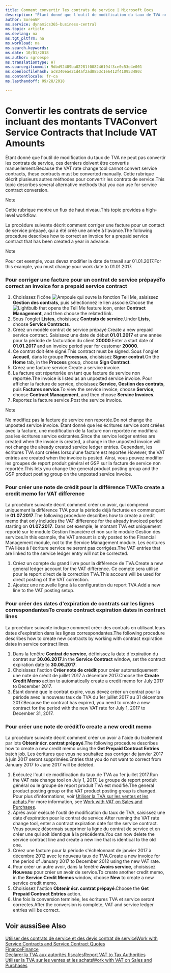 ```yaml
---
title: Comment convertir les contrats de service | Microsoft Docs
description: "Étant donné que l'outil de modification du taux de TVA ne peut pas convertir les contrats de service, ces derniers doivent être convertis manuellement. Cette rubrique décrit plusieurs autres méthodes pour convertir les contrats de service."
author: SorenGP
ms.service: dynamics365-business-central
ms.topic: article
ms.devlang: na
ms.tgt_pltfrm: na
ms.workload: na
ms.search.keywords: 
ms.date: 10/01/2018
ms.author: sgroespe
ms.translationtype: HT
ms.sourcegitcommit: 9dbd92409ba02281f008246194f3ce0c53e4e001
ms.openlocfilehash: ac8340eae21d4af2ad8853c1e6412f410953480c
ms.contentlocale: fr-ca
ms.lasthandoff: 09/28/2018

---
```

# <a name="convert-service-contracts-that-include-vat-amounts"></a><span data-ttu-id="6dc1d-104">Convertir les contrats de service incluant des montants TVA</span><span class="sxs-lookup"><span data-stu-id="6dc1d-104">Convert Service Contracts that Include VAT Amounts</span></span>
<span data-ttu-id="6dc1d-105">Étant donné que l'outil de modification du taux de TVA ne peut pas convertir les contrats de service, ces derniers doivent être convertis manuellement.</span><span class="sxs-lookup"><span data-stu-id="6dc1d-105">Because the VAT rate change tool cannot convert service contracts, these contracts must be converted manually.</span></span> <span data-ttu-id="6dc1d-106">Cette rubrique décrit plusieurs autres méthodes pour convertir les contrats de service.</span><span class="sxs-lookup"><span data-stu-id="6dc1d-106">This topic describes several alternative methods that you can use for service contract conversion.</span></span>  

> [!NOTE]  
>  <span data-ttu-id="6dc1d-107">Cette rubrique montre un flux de haut niveau.</span><span class="sxs-lookup"><span data-stu-id="6dc1d-107">This topic provides a high-level workflow.</span></span>  

 <span data-ttu-id="6dc1d-108">La procédure suivante décrit comment corriger une facture pour un contact de service prépayé, qui a été créé une année à l'avance.</span><span class="sxs-lookup"><span data-stu-id="6dc1d-108">The following procedure describes how to correct an invoice for a prepaid service contract that has been created a year in advance.</span></span>  

> [!NOTE]  
>  <span data-ttu-id="6dc1d-109">Pour cet exemple, vous devez modifier la date de travail sur 01.01.2017.</span><span class="sxs-lookup"><span data-stu-id="6dc1d-109">For this example, you must change your work date to 01.01.2017.</span></span>  

### <a name="to-correct-an-invoice-for-a-prepaid-service-contract"></a><span data-ttu-id="6dc1d-110">Pour corriger une facture pour un contrat de service prépayé</span><span class="sxs-lookup"><span data-stu-id="6dc1d-110">To correct an invoice for a prepaid service contract</span></span>  
1. <span data-ttu-id="6dc1d-111">Choisissez l'icône ![Ampoule qui ouvre la fonction Tell Me](media/ui-search/search_small.png "Dites-moi ce que vous voulez faire"), saisissez **Gestion des contrats**, puis sélectionnez le lien associé.</span><span class="sxs-lookup"><span data-stu-id="6dc1d-111">Choose the ![Lightbulb that opens the Tell Me feature](media/ui-search/search_small.png "Tell me what you want to do") icon, enter **Contract Management**, and then choose the related link.</span></span>  
2. <span data-ttu-id="6dc1d-112">Sous l'onglet **Listes**, choisissez **Contrats de service**.</span><span class="sxs-lookup"><span data-stu-id="6dc1d-112">Under **Lists**, choose **Service Contracts**.</span></span>  
3. <span data-ttu-id="6dc1d-113">Créez un modèle contrat de service prépayé.</span><span class="sxs-lookup"><span data-stu-id="6dc1d-113">Create a new prepaid service contract.</span></span> <span data-ttu-id="6dc1d-114">Saisissez une date de début **01.01.2017** et une année pour la période de facturation du client **20000**.</span><span class="sxs-lookup"><span data-stu-id="6dc1d-114">Enter a start date of **01.01.2017** and an invoice period year for customer **20000**.</span></span>  
4. <span data-ttu-id="6dc1d-115">Ce contrat doit être signé.</span><span class="sxs-lookup"><span data-stu-id="6dc1d-115">This contract must be signed.</span></span> <span data-ttu-id="6dc1d-116">Sous l'onglet **Accueil**, dans le groupe **Processus**, choisissez **Signer contrat**.</span><span class="sxs-lookup"><span data-stu-id="6dc1d-116">On the **Home** tab, in the **Process** group, choose **Sign Contract**.</span></span>  
5. <span data-ttu-id="6dc1d-117">Créez une facture service.</span><span class="sxs-lookup"><span data-stu-id="6dc1d-117">Create a service invoice.</span></span>
6. <span data-ttu-id="6dc1d-118">La facture est répertoriée en tant que facture de service non reportée.</span><span class="sxs-lookup"><span data-stu-id="6dc1d-118">The invoice is listed as an unposted service invoice.</span></span> <span data-ttu-id="6dc1d-119">Pour afficher la facture de service, choisissez **Service**, **Gestion des contrats**, puis **Factures service**.</span><span class="sxs-lookup"><span data-stu-id="6dc1d-119">To view the service invoice, choose **Service**, choose **Contract Management**, and then choose **Service Invoices**.</span></span>  
7. <span data-ttu-id="6dc1d-120">Reportez la facture service.</span><span class="sxs-lookup"><span data-stu-id="6dc1d-120">Post the service invoice.</span></span>  

> [!NOTE]  
>  <span data-ttu-id="6dc1d-121">Ne modifiez pas la facture de service non reportée.</span><span class="sxs-lookup"><span data-stu-id="6dc1d-121">Do not change the unposted service invoice.</span></span> <span data-ttu-id="6dc1d-122">Étant donné que les écritures service sont créées avec la facture, une modification de la facture non reportée ne modifiera pas les écritures service existantes.</span><span class="sxs-lookup"><span data-stu-id="6dc1d-122">Since the service ledger entries are created when the invoice is created, a change in the unposted invoice will not change the already created service ledger entries.</span></span> <span data-ttu-id="6dc1d-123">Cependant, les écritures TVA sont créées lorsqu'une facture est reportée.</span><span class="sxs-lookup"><span data-stu-id="6dc1d-123">However, the VAT entries are created when the invoice is posted.</span></span> <span data-ttu-id="6dc1d-124">Ainsi, vous pouvez modifier les groupes de report produit général et GSP sur la facture de service non reportée.</span><span class="sxs-lookup"><span data-stu-id="6dc1d-124">This lets you change the general product posting group and the GSP product posting group on the unposted service invoice.</span></span>  

### <a name="to-create-a-credit-memo-for-vat-difference"></a><span data-ttu-id="6dc1d-125">Pour créer une note de crédit pour la différence TVA</span><span class="sxs-lookup"><span data-stu-id="6dc1d-125">To create a credit memo for VAT difference</span></span>  
<span data-ttu-id="6dc1d-126">La procédure suivante décrit comment créer un avoir, qui comprend uniquement la différence TVA pour la période déjà facturée en commençant le **01.07.2017**.</span><span class="sxs-lookup"><span data-stu-id="6dc1d-126">The following procedure describes how to create a credit memo that only includes the VAT difference for the already invoiced period starting on **01.07.2017**.</span></span> <span data-ttu-id="6dc1d-127">Dans cet exemple, le montant TVA est uniquement reporté sur le module Gestion financière et non sur le module Gestion des services.</span><span class="sxs-lookup"><span data-stu-id="6dc1d-127">In this example, the VAT amount is only posted to the Financial Management module, not to the Service Management module.</span></span> <span data-ttu-id="6dc1d-128">Les écritures TVA liées à l'écriture service ne seront pas corrigées.</span><span class="sxs-lookup"><span data-stu-id="6dc1d-128">The VAT entries that are linked to the service ledger entry will not be corrected.</span></span>  

1. <span data-ttu-id="6dc1d-129">Créez un compte du grand livre pour la différence de TVA.</span><span class="sxs-lookup"><span data-stu-id="6dc1d-129">Create a new general ledger account for the VAT difference.</span></span> <span data-ttu-id="6dc1d-130">Ce compte sera utilisé pour le report direct de la correction TVA.</span><span class="sxs-lookup"><span data-stu-id="6dc1d-130">This account will be used for direct posting of the VAT correction.</span></span>  
2. <span data-ttu-id="6dc1d-131">Ajoutez une nouvelle ligne à la configuration du report TVA.</span><span class="sxs-lookup"><span data-stu-id="6dc1d-131">Add a new line to the VAT posting setup.</span></span>  

### <a name="to-create-contract-expiration-dates-in-contract-lines"></a><span data-ttu-id="6dc1d-132">Pour créer des dates d'expiration de contrats sur les lignes correspondantes</span><span class="sxs-lookup"><span data-stu-id="6dc1d-132">To create contract expiration dates in contract lines</span></span>  
<span data-ttu-id="6dc1d-133">La procédure suivante indique comment créer des contrats en utilisant leurs dates d'expiration dans les lignes correspondantes.</span><span class="sxs-lookup"><span data-stu-id="6dc1d-133">The following procedure describes how to create new contracts by working with contract expiration dates in service contract lines.</span></span>  

1. <span data-ttu-id="6dc1d-134">Dans la fenêtre **Contrat de service**, définissez la date d'expiration du contrat sur **30.06.2017**.</span><span class="sxs-lookup"><span data-stu-id="6dc1d-134">In the **Service Contract** window, set the contract expiration date to **30.06.2017**.</span></span>  
2. <span data-ttu-id="6dc1d-135">Choisissez l'action **Créer note de crédit** pour créer automatiquement une note de crédit de juillet 2017 à décembre 2017.</span><span class="sxs-lookup"><span data-stu-id="6dc1d-135">Choose the **Create Credit Memo** action to automatically create a credit memo for July 2017 to December 2017.</span></span>  
3. <span data-ttu-id="6dc1d-136">Étant donné que le contrat expire, vous devez créer un contrat pour la période avec le nouveau taux de TVA du 1er juillet 2017 au 31 décembre 2017.</span><span class="sxs-lookup"><span data-stu-id="6dc1d-136">Because the contract has expired, you need to create a new contract for the period with the new VAT rate for July 1, 2017 to December 31, 2017.</span></span>  

### <a name="to-create-a-new-credit-memo"></a><span data-ttu-id="6dc1d-137">Pour créer une note de crédit</span><span class="sxs-lookup"><span data-stu-id="6dc1d-137">To create a new credit memo</span></span>  
<span data-ttu-id="6dc1d-138">La procédure suivante décrit comment créer un avoir à l'aide du traitement par lots **Obtenir écr. contrat prépayé**.</span><span class="sxs-lookup"><span data-stu-id="6dc1d-138">The following procedure describes how to create a new credit memo using the **Get Prepaid Contract Entries** batch job.</span></span> <span data-ttu-id="6dc1d-139">Les écritures que vous ne souhaitez pas corriger de janvier 2017 à juin 2017 seront supprimées.</span><span class="sxs-lookup"><span data-stu-id="6dc1d-139">Entries that you do not want to correct from January 2017 to June 2017 will be deleted.</span></span>  

1. <span data-ttu-id="6dc1d-140">Exécutez l'outil de modification du taux de TVA au 1er juillet 2017.</span><span class="sxs-lookup"><span data-stu-id="6dc1d-140">Run the VAT rate change tool on July 1, 2017.</span></span> <span data-ttu-id="6dc1d-141">Le groupe de report produit général ou le groupe de report produit TVA est modifié.</span><span class="sxs-lookup"><span data-stu-id="6dc1d-141">The general product posting group or the VAT product posting group is changed.</span></span> <span data-ttu-id="6dc1d-142">Pour plus d'informations, voir [Utiliser la TVA sur les ventes et les achats](finance-work-with-vat.md).</span><span class="sxs-lookup"><span data-stu-id="6dc1d-142">For more information, see [Work with VAT on Sales and Purchases](finance-work-with-vat.md).</span></span>  
2. <span data-ttu-id="6dc1d-143">Après avoir exécuté l'outil de modification du taux de TVA, saisissez une date d'expiration pour le contrat de service.</span><span class="sxs-lookup"><span data-stu-id="6dc1d-143">After running the VAT rate change tool, enter a contract expiration date for the service contract.</span></span> <span data-ttu-id="6dc1d-144">Vous pouvez désormais supprimer la ligne du contrat de service et en créer une qui soit identique à la précédente.</span><span class="sxs-lookup"><span data-stu-id="6dc1d-144">You can now delete the service contract line and create a new line that is identical to the old one.</span></span>  
3. <span data-ttu-id="6dc1d-145">Créez une facture pour la période s'échelonnant de janvier 2017 à décembre 2012 avec le nouveau taux de TVA.</span><span class="sxs-lookup"><span data-stu-id="6dc1d-145">Create a new invoice for the period of January 2017 to December 2012 using the new VAT rate.</span></span>  
4. <span data-ttu-id="6dc1d-146">Pour créer un autre avoir, dans la fenêtre **Avoirs service**, choisissez **Nouveau** pour créer un avoir de service.</span><span class="sxs-lookup"><span data-stu-id="6dc1d-146">To create another credit memo, in the **Service Credit Memos** window, choose **New** to create a new service credit memo.</span></span>  
5. <span data-ttu-id="6dc1d-147">Choisissez l'action **Obtenir écr. contrat prépayé**.</span><span class="sxs-lookup"><span data-stu-id="6dc1d-147">Choose the **Get Prepaid Contract Entries** action.</span></span>  
6. <span data-ttu-id="6dc1d-148">Une fois la conversion terminée, les écritures TVA et service seront correctes.</span><span class="sxs-lookup"><span data-stu-id="6dc1d-148">After the conversion is complete, VAT and service ledger entries will be correct.</span></span>  

## <a name="see-also"></a><span data-ttu-id="6dc1d-149">Voir aussi</span><span class="sxs-lookup"><span data-stu-id="6dc1d-149">See Also</span></span>  
[<span data-ttu-id="6dc1d-150">Utiliser des contrats de service et des devis contrat de service</span><span class="sxs-lookup"><span data-stu-id="6dc1d-150">Work with Service Contracts and Service Contract Quotes</span></span>](service-how-to-create-service-contracts-and-service-contract-quotes.md)  
[<span data-ttu-id="6dc1d-151">Finance</span><span class="sxs-lookup"><span data-stu-id="6dc1d-151">Finance</span></span>](finance.md)  
[<span data-ttu-id="6dc1d-152">Déclarer la TVA aux autorités fiscales</span><span class="sxs-lookup"><span data-stu-id="6dc1d-152">Report VAT to Tax Authorities</span></span>](finance-how-report-vat.md)  
[<span data-ttu-id="6dc1d-153">Utiliser la TVA sur les ventes et les achats</span><span class="sxs-lookup"><span data-stu-id="6dc1d-153">Work with VAT on Sales and Purchases</span></span>](finance-work-with-vat.md)  

